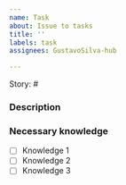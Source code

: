 ```yaml
---
name: Task
about: Issue to tasks
title: ''
labels: task
assignees: GustavoSilva-hub

---
```


Story: #

### Description

### Necessary knowledge

- [ ] Knowledge 1
- [ ] Knowledge 2
- [ ] Knowledge 3
